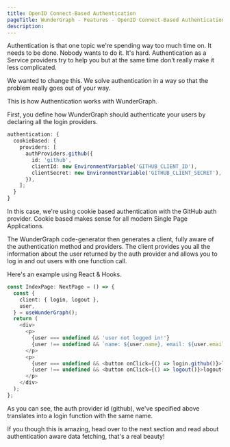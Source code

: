 ```yaml
---
title: OpenID Connect-Based Authentication
pageTitle: WunderGraph - Features - OpenID Connect-Based Authentication
description:
---
```


Authentication is that one topic we're spending way too much time on.
It needs to be done.
Nobody wants to do it.
It's hard.
Authentication as a Service providers try to help you but at the same time don't really make it less complicated.

We wanted to change this.
We solve authentication in a way so that the problem really goes out of your way.

This is how Authentication works with WunderGraph.

First, you define how WunderGraph should authenticate your users by declaring all the login providers.

```typescript
authentication: {
  cookieBased: {
    providers: [
      authProviders.github({
        id: 'github',
        clientId: new EnvironmentVariable('GITHUB_CLIENT_ID'),
        clientSecret: new EnvironmentVariable('GITHUB_CLIENT_SECRET'),
      }),
    ];
  }
}
```

In this case, we're using cookie based authentication with the GitHub auth provider.
Cookie based makes sense for all modern Single Page Applications.

The WunderGraph code-generator then generates a client, fully aware of the authentication method and providers.
The client provides you all the information about the user returned by the auth provider and allows you to log in and out users with one function call.

Here's an example using React & Hooks.

```typescript jsx
const IndexPage: NextPage = () => {
  const {
    client: { login, logout },
    user,
  } = useWunderGraph();
  return (
    <div>
      <p>
        {user === undefined && 'user not logged in!'}
        {user !== undefined && `name: ${user.name}, email: ${user.email}`}
      </p>
      <p>
        {user === undefined && <button onClick={() => login.github()}>login</button>}
        {user !== undefined && <button onClick={() => logout()}>logout</button>}
      </p>
    </div>
  );
};
```

As you can see, the auth provider id (github), we've specified above translates into a login function with the same name.

If you though this is amazing, head over to the next section and read about authentication aware data fetching, that's a real beauty!
